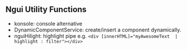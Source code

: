 ## Ngui Utility Functions

- konsole: console alternative
- DynamicComponentService: create/insert a component dynamically.
- nguiHilight: highlight pipe
  e.g. `<div [innerHTML]="myAwesomeText  | highlight : filter"></div>`
